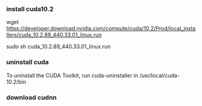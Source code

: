 
###  install cuda10.2
wget https://developer.download.nvidia.com/compute/cuda/10.2/Prod/local_installers/cuda_10.2.89_440.33.01_linux.run

sudo sh cuda_10.2.89_440.33.01_linux.run

### uninstall cuda
To uninstall the CUDA Toolkit, run cuda-uninstaller in /usr/local/cuda-10.2/bin

### download cudnn
